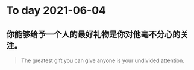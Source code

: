 
# To day 2021-06-04


## 你能够给予一个人的最好礼物是你对他毫不分心的关注。
> The greatest gift you can give anyone is your undivided attention.

    